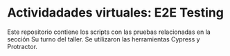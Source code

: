 # Actividadades virtuales: E2E Testing
Este repositorio contiene los scripts con las pruebas relacionadas en la sección Su turno del taller. Se utilizaron las herramientas Cypress y Protractor.
